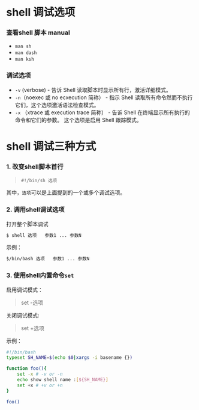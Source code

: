# shell 调试选项

### 查看shell 脚本 manual

* `man sh `
* `man dash`
* `man ksh`
### 调试选项 

* `-v` (verbose) - 告诉 Shell 读取脚本时显示所有行，激活详细模式。
* `-n`（noexec 或 no ecxecution 简称） - 指示 Shell 读取所有命令然而不执行它们，这个选项激活语法检查模式。
* `-x` （xtrace 或 execution trace 简称） - 告诉 Shell 在终端显示所有执行的命令和它们的参数。 这个选项是启用 Shell 跟踪模式。

# shell 调试三种方式
### 1. 改变shell脚本首行
> `#!/bin/sh 选项`

其中，`选项`可以是上面提到的一个或多个调试选项。

### 2. 调用shell调试选项

打开整个脚本调试
```bash
$ shell 选项   参数1 ... 参数N
```
示例：
```bash
$/bin/bash 选项   参数1 ... 参数N
```
### 3. 使用shell内置命令`set`

启用调试模式：

> set -选项

关闭调试模式:

> set +选项

示例：

```bash
#!/bin/bash
typeset SH_NAME=$(echo $0|xargs -i basename {})

function foo(){
    set -x # -v or -n 
    echo show shell name :[${SH_NAME}]
    set +x # +v or +n
}

foo()

``` 